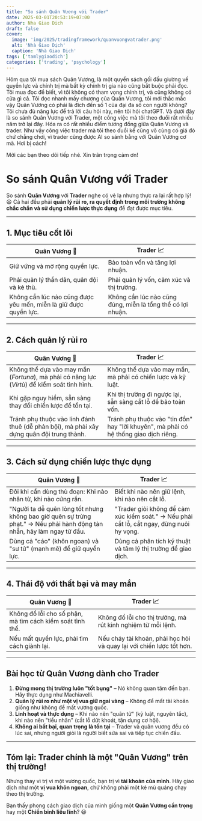 ```yaml
---
title: "So sánh Quân Vương với Trader"
date: 2025-03-01T20:53:19+07:00
author: Nha Giao Dich
draft: false
cover:
  image: 'img/2025/tradingframework/quanvuongvatrader.png'
  alt: 'Nhà Giao Dịch'
  caption: 'Nhà Giao Dịch'
tags: ['tamlygiaodich']
categories: ['trading', 'psychology']
---
```


Hôm qua tôi mua sách Quân Vương, là một quyển sách gối đầu giường về quyền lực và chính trị mà bất kỳ chính trị gia nào cũng bắt buộc phải đọc. Tôi mua đọc để biết, vì tôi không có tham vọng chính trị, và cũng không có cửa gì cả. Tôi đọc nhanh mấy chương của Quân Vương, tôi mới thắc mắc vậy Quân Vương có phải là đích đến số 1 của đại đa số con người không? Tôi chưa đủ năng lực để  trả lời câu hỏi này, nên tôi hỏi chatGPT. Và dưới đây là so sánh Quân Vương với Trader, một công việc mà tôi theo đuổi rất nhiều năm trở lại đây. Hóa ra có rất nhiều điểm tương đồng giữa Quân Vương và trader. Như vậy công việc trader mà tôi theo đuổi kể cũng vô cùng có giá đó chứ chẳng chơi, vì trader cũng được AI so sánh bằng với Quân Vương cơ mà. Hơi bị oách! 

Mời các bạn theo dõi tiếp nhé. Xin trân trọng cảm ơn!

# So sánh Quân Vương với Trader

So sánh **Quân Vương** với **Trader** nghe có vẻ lạ nhưng thực ra lại rất hợp lý! 😆 Cả hai đều phải **quản lý rủi ro, ra quyết định trong môi trường không chắc chắn và sử dụng chiến lược thực dụng** để đạt được mục tiêu.

---

## 1. Mục tiêu cốt lõi  

| **Quân Vương** 👑 | **Trader** 📈 |  
|-------------------|-------------|  
| Giữ vững và mở rộng quyền lực. | Bảo toàn vốn và tăng lợi nhuận. |  
| Phải quản lý thần dân, quân đội và kẻ thù. | Phải quản lý vốn, cảm xúc và thị trường. |  
| Không cần lúc nào cũng được yêu mến, miễn là giữ được quyền lực. | Không cần lúc nào cũng đúng, miễn là tổng thể có lợi nhuận. |  

---

## 2. Cách quản lý rủi ro  

| **Quân Vương** 👑 | **Trader** 📈 |  
|-------------------|-------------|  
| Không thể dựa vào may mắn (*Fortuna*), mà phải có năng lực (*Virtù*) để kiểm soát tình hình. | Không thể dựa vào may mắn, mà phải có chiến lược và kỷ luật. |  
| Khi gặp nguy hiểm, sẵn sàng thay đổi chiến lược để tồn tại. | Khi thị trường đi ngược lại, sẵn sàng cắt lỗ để bảo toàn vốn. |  
| Tránh phụ thuộc vào lính đánh thuê (dễ phản bội), mà phải xây dựng quân đội trung thành. | Tránh phụ thuộc vào "tin đồn" hay "lời khuyên", mà phải có hệ thống giao dịch riêng. |  

---

## 3. Cách sử dụng chiến lược thực dụng  

| **Quân Vương** 👑 | **Trader** 📈 |  
|-------------------|-------------|  
| Đôi khi cần dùng thủ đoạn: Khi nào nhân từ, khi nào cứng rắn. | Biết khi nào nên giữ lệnh, khi nào nên cắt lỗ. |  
| "Người ta dễ quên lòng tốt nhưng không bao giờ quên sự trừng phạt." → Nếu phải hành động tàn nhẫn, hãy làm ngay từ đầu. | "Trader giỏi không để cảm xúc kiểm soát." → Nếu phải cắt lỗ, cắt ngay, đừng nuôi hy vọng. |  
| Dùng cả "cáo" (khôn ngoan) và "sư tử" (mạnh mẽ) để giữ quyền lực. | Dùng cả phân tích kỹ thuật và tâm lý thị trường để giao dịch. |  

---

## 4. Thái độ với thất bại và may mắn  

| **Quân Vương** 👑 | **Trader** 📈 |  
|-------------------|-------------|  
| Không đổ lỗi cho số phận, mà tìm cách kiểm soát tình thế. | Không đổ lỗi cho thị trường, mà rút kinh nghiệm từ mỗi lệnh. |  
| Nếu mất quyền lực, phải tìm cách giành lại. | Nếu cháy tài khoản, phải học hỏi và quay lại với chiến lược tốt hơn. |  

---

## Bài học từ Quân Vương dành cho Trader  

1. **Đừng mong thị trường luôn "tốt bụng"** – Nó không quan tâm đến bạn. Hãy thực dụng như Machiavelli.  
2. **Quản lý rủi ro như một vị vua giữ ngai vàng** – Không để mất tài khoản giống như không để mất vương quốc.  
3. **Linh hoạt và thực dụng** – Khi nào nên "quân tử" (kỷ luật, nguyên tắc), khi nào nên "tiểu nhân" (cắt lỗ dứt khoát, tận dụng cơ hội).  
4. **Không ai bất bại, quan trọng là tồn tại** – Trader và quân vương đều có lúc sai, nhưng người giỏi là người biết sửa sai và tiếp tục chiến đấu.  

---

## Tóm lại: Trader chính là một "Quân Vương" trên thị trường!  

Nhưng thay vì trị vì một vương quốc, bạn trị vì **tài khoản của mình**. Hãy giao dịch như một **vị vua khôn ngoan**, chứ không phải một kẻ mù quáng chạy theo thị trường.  

Bạn thấy phong cách giao dịch của mình giống một **Quân Vương cẩn trọng** hay một **Chiến binh liều lĩnh**? 😆
